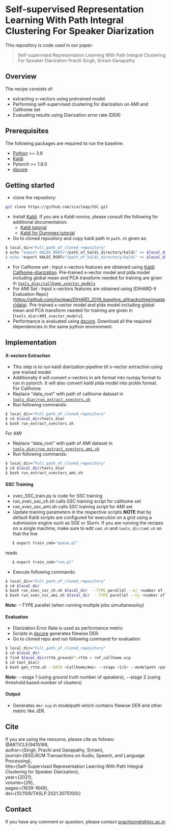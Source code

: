 # Self-supervised Representation Learning With Path Integral Clustering For Speaker Diarization

This repository is code used in our paper:
> Self-supervised Representation Learning With Path Integral Clustering For Speaker Diarization
> Prachi Singh, Sriram Ganapathy  
## Overview
The recipe consists of:
  - extracting x-vectors using pretrained model
  - Performing self-supervised clustering for diarization on AMI and Callhome set
  - Evaluating results using Diarization error rate (DER)
 
## Prerequisites
The following packages are required to run the baseline.

- [Python](https://www.python.org/) >= 3.6
- [Kaldi](https://github.com/kaldi-asr/kaldi)
- Pytorch >= 1.6.0
- [dscore](https://github.com/nryant/dscore)

## Getting started

  - clone the repository:
  ```sh
git clone https://github.com/iiscleap/SSC.git
```
- Install [Kaldi](https://github.com/kaldi-asr/kaldi). 
If you are a Kaldi novice, please consult the following for additional documentation:
    - [Kaldi tutorial](http://kaldi-asr.org/doc/tutorial.html)
    - [Kaldi for Dummies tutorial](http://kaldi-asr.org/doc/kaldi_for_dummies.html)
- Go to cloned repository and copy kaldi path in ``path.sh`` given as:
 ```sh
 $ local_dir="Full_path_of_cloned_repository"
 $ echo "export KALDI_ROOT="/path_of_kaldi_directory/kaldi" >> $local_dir/path.sh
 $ echo "export KALDI_ROOT="/path_of_kaldi_directory/kaldi" >> $local_dir/tools_dir/path.sh
 ```
- For Callhome set : Input x-vectors features are obtained using [Kaldi Callhome-diarization](https://kaldi-asr.org/models/m6). Pre-trained x-vector model and plda model including global mean and PCA transform needed  for training are given in [``tools_diar/callhome_xvector_models``](https://github.com/iiscleap/SSC/tree/master/tools_diar/callhome_xvector_models) 
- For AMI Set : Input x-vectors features are obtained using [DIHARD-II Evaluation Repo] (https://github.com/iiscleap/DIHARD_2019_baseline_alltracks/tree/master/data). Pre-trained x-vector model and plda model including global mean and PCA transform needed  for training are given in [``tools_diar/AMI_xvector_models``].
-  Performance is evaluated using [dscore](https://github.com/nryant/dscore). Download all the required dependencies in the same python environment.
 ## Implementation 
 #### X-vectors Extraction 
 - This step is to run kaldi diarization pipeline till x-vector extraction using pre-trained model
 - Additionally it will convert x-vectors in ark format into numpy format to run in pytorch. It will also convert kaldi plda model into pickle format.<br />
 For Callhome
 - Replace "data_root" with path of callhome dataset in [``tools_diar/run_extract_xvectors.sh``](https://github.com/iiscleap/SSC/blob/master/tools_diar/run_extract_xvectors.sh)
 - Run following commands:
 ```sh
 $ local_dir="Full_path_of_cloned_repository"
 $ cd $local_dir/tools_diar
 $ bash run_extract_xvectors.sh
 ```

 For AMI <br />
 - Replace "data_root" with path of AMI dataset in [``tools_diar/run_extract_xvectors_ami.sh``](https://github.com/iiscleap/SSC/blob/master/tools_diar/run_extract_xvectors_ami.sh)
 - Run following commands:
 ```sh
 $ local_dir="Full_path_of_cloned_repository"
 $ cd $local_dir/tools_diar
 $ bash run_extract_xvectors_ami.sh
 ```
 #### SSC Training
 - xvec_SSC_train.py is code for SSC training
 - run_xvec_ssc_ch.sh calls SSC training script for callhome set
 - run_xvec_ssc_ami.sh calls SSC training script for AMI set
 - Update training parameters in the respective scripts
 **NOTE** that by default Kaldi scripts are configured for execution on a grid using a submission engine such as SGE or Slurm. If you are running the recipes on a single machine, make sure to edit ``cmd.sh`` and ``tools_dir/cmd.sh`` so that the line
```sh
   $ export train_cmd="queue.pl"
```
reads
```sh
   $ export train_cmd="run.pl"
```  
 - Execute following commands:
 ```sh
 $ local_dir="Full_path_of_cloned_repository"
 $ cd $local_dir
 $ bash run_xvec_ssc_ch.sh $local_dir  --TYPE parallel --nj <number of jobs> --which_python <python_env_with_all_installed_libraries> # for callhome
 $ bash run_xvec_ssc_ami.sh $local_dir  --TYPE parallel --nj <number of jobs> --which_python <python_env_with_all_installed_libraries> # for ami
 ```
 **Note**: --TYPE parallel (when running multiple jobs simultaneoulsy)
#### Evaluation
- Diarization Error Rate is used as performance metric 
- Scripts in [dscore](https://github.com/nryant/dscore) generates filewise DER. 
- Go to cloned repo and run following command for evaluation
```sh
$ local_dir="Full_path_of_cloned_repository"
$ cd $local_dir
$ find $local_dir/rttm_ground/*.rttm > ref_callhome.scp
$ cd tool_diar/
$ bash gen_rttm.sh --DATA <Callhome/Ami> --stage <1/2> --modelpath <path of model to evaluate> --which_python <python_env_with_all_installed_libraries>
```
**Note**: --stage 1 (using ground truth number of speakers), --stage 2 (using threshold based number of clusters)

#### Output
- Generates ``der.scp`` in modelpath which contains filewise DER and other metric like JER.

## Cite
If you are using the resource, please cite as follows: <br />
@ARTICLE{9415169,  <br />
  author={Singh, Prachi and Ganapathy, Sriram}, <br />
  journal={IEEE/ACM Transactions on Audio, Speech, and Language Processing},  <br />
  title={Self-Supervised Representation Learning With Path Integral Clustering for Speaker Diarization},  <br />
  year={2021},  <br />
  volume={29},  <br />
  pages={1639-1649},  <br />
  doi={10.1109/TASLP.2021.3075100}}
  
 
## Contact
If you have any comment or question, please contact prachisingh@iisc.ac.in

